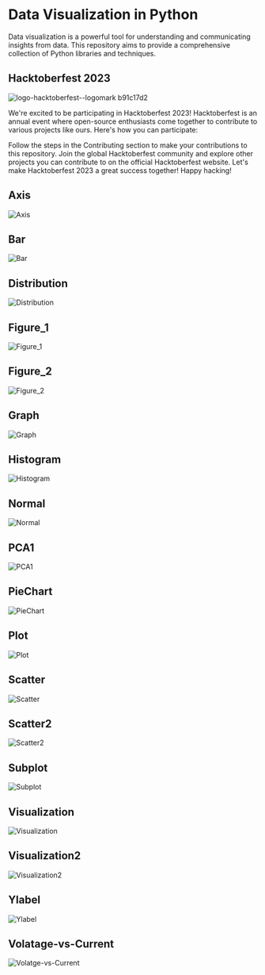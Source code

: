 # Data Visualization in Python

Data visualization is a powerful tool for understanding and communicating insights from data. This repository aims to provide a comprehensive collection of Python libraries and techniques.


## Hacktoberfest 2023

![logo-hacktoberfest--logomark b91c17d2](https://github.com/Debaditya-Som/Hacktober-fest-2023/assets/121785700/e9b39efd-9473-4d51-a721-009526fc9ffb)

We're excited to be participating in Hacktoberfest 2023! Hacktoberfest is an annual event where open-source enthusiasts come together to contribute to various projects like ours. Here's how you can participate:

Follow the steps in the Contributing section to make your contributions to this repository.
Join the global Hacktoberfest community and explore other projects you can contribute to on the official Hacktoberfest website.
Let's make Hacktoberfest 2023 a great success together! Happy hacking!


## Axis
![Axis](https://github.com/Anushka-Bhowmick/matplotlib/assets/76967222/46b72fb1-9ef6-4e1d-9b1c-02c6ce81330b)
## Bar
![Bar](https://github.com/Anushka-Bhowmick/matplotlib/assets/76967222/24a536d0-a519-4397-89e3-04f960ccb62c)
## Distribution
![Distribution](https://github.com/Debaditya-Som/Data-Visualization-in-Python/assets/130753205/05f66fef-4620-443e-8c92-919f77bc58b5)
## Figure_1
![Figure_1](https://github.com/Anushka-Bhowmick/matplotlib/assets/76967222/45f11522-dab9-4eff-9add-c6d95f2e3fe6)
## Figure_2
![Figure_2](https://github.com/Anushka-Bhowmick/matplotlib/assets/76967222/9ab8c8e7-768b-469b-818f-328a51b3ea49)
## Graph
![Graph](https://github.com/Anushka-Bhowmick/matplotlib/assets/76967222/861e13b8-e5bf-47d4-b194-aba310b15124)
## Histogram
![Histogram](https://github.com/Anushka-Bhowmick/matplotlib/assets/76967222/5bebe6e5-0d0d-415e-a242-d0de4c7f6f51)
## Normal
![Normal](https://github.com/Anushka-Bhowmick/matplotlib/assets/76967222/6c98a5d7-a915-4955-81bd-43e69d932dab)
## PCA1
![PCA1](https://github.com/Anushka-Bhowmick/matplotlib/assets/76967222/3bf3be39-721a-43ae-b293-95eb4596691c)
## PieChart
![PieChart](https://github.com/Anushka-Bhowmick/matplotlib/assets/76967222/e996ebaf-fd27-4819-9ddd-0dedc911459e)
## Plot
![Plot](https://github.com/Anushka-Bhowmick/matplotlib/assets/76967222/f51672f4-9a3d-4ba7-9240-4b265fe4b463)
## Scatter
![Scatter](https://github.com/Anushka-Bhowmick/matplotlib/assets/76967222/18b42153-f91d-4a99-948c-59667c12d97a)
## Scatter2
![Scatter2](https://github.com/Anushka-Bhowmick/matplotlib/assets/76967222/4f14d4a5-fa57-472c-ad14-6c356e001c12)
## Subplot
![Subplot](https://github.com/Anushka-Bhowmick/matplotlib/assets/76967222/55ccb1bd-0bb3-41d8-a7d1-e0a6eece2ba7)
## Visualization
![Visualization](https://github.com/Anushka-Bhowmick/matplotlib/assets/76967222/af4341c1-130b-4df3-a804-c60c68fe1f9a)
## Visualization2
![Visualization2](https://github.com/Anushka-Bhowmick/matplotlib/assets/76967222/15b0b6ea-7a69-4066-9794-e0b0a5c6f81e)
## Ylabel
![Ylabel](https://github.com/Anushka-Bhowmick/matplotlib/assets/76967222/9016c3b8-3866-426d-9cef-1571113daf51)
## Volatage-vs-Current
![Volatge-vs-Current](https://github.com/Shinjan-saha/Data-Visualization-in-Python/blob/main/output_plots/Volatge-vs-Current.png)
